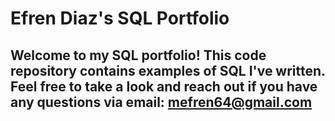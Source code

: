 # Efren Diaz's SQL Portfolio

## Welcome to my SQL portfolio! This code repository contains examples of SQL I've written. Feel free to take a look and reach out if you have any questions via email: mefren64@gmail.com
